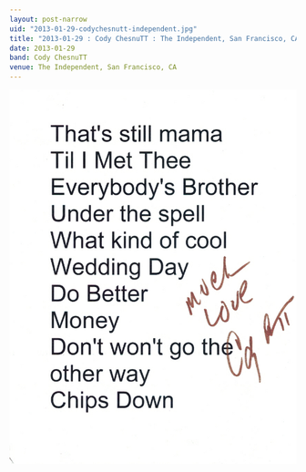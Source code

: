 ```yaml
---
layout: post-narrow
uid: "2013-01-29-codychesnutt-independent.jpg"
title: "2013-01-29 : Cody ChesnuTT : The Independent, San Francisco, CA"
date: 2013-01-29
band: Cody ChesnuTT
venue: The Independent, San Francisco, CA
---
```


<div class="showcase">
  <img src="/img/2013/01/20130129-CodyChesnuTT-Independent.jpg" alt="2013-01-29-codychesnutt-independent.jpg">
</div>
